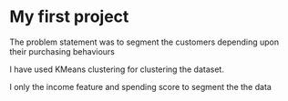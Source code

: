 <h1>My first project </h1>
<p> The problem statement was to segment the customers depending upon their purchasing behaviours</p>
<p>I have used KMeans clustering for clustering the dataset.</p>
<p>I only the income feature and spending score to segment the the data</p>
